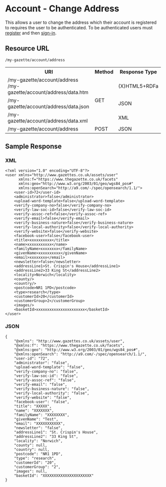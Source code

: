 # Account - Change Address #
This allows a user to change the address which their account is registered to requires the user to be authenticated. To be authenticated users must [register](../authentication/registration.md) and then [sign-in](../authentication/sign-in.md).

## Resource URL ##

`/my-gazette/account/address`


<table>
<tr>
<th>URI</th>
<th>Method</th>
<th>Response Type</th>
</tr>
<tr>
<td>/my-gazette/account/address<br />/my-gazette/account/address/data.htm</td>
<td rowspan=3>GET</td>
<td>(X)HTML5+RDFa</td>
</tr>
<td>/my-gazette/account/address/data.json</td>
<td>JSON</td>
</tr>
<td>/my-gazette/account/address/data.xml</td>
<td>XML</td>
</tr>
<tr>
<td>/my-gazette/account/address</td>
<td>POST</td>
<td>JSON</td>
</tr>
</table>

## Sample Response ##
### XML ###
	<?xml version="1.0" encoding="UTF-8"?>
	<user xmlns="http://www.gazettes.co.uk/assets/user" 
		  xmlns:f="https://www.thegazette.co.uk/facets" 
		  xmlns:geo="http://www.w3.org/2003/01/geo/wgs84_pos#" 
          xmlns:openSearch="http://a9.com/-/spec/opensearch/1.1/">
		<user-id>72</user-id>
		<administrator>false</administrator>
		<upload-word-template>false</upload-word-template>
		<verify-company-no>false</verify-company-no>
		<verify-law-soc-id>false</verify-law-soc-id>
		<verify-assoc-ref>false</verify-assoc-ref>
		<verify-email>false</verify-email>
		<verify-business-nature>false</verify-business-nature>
		<verify-local-authority>false</verify-local-authority>
		<verify-website>false</verify-website>
		<facebook-user>false</facebook-user>
		<title>xxxxxxxxxx</title>
		<name>xxxxxxxxxxx</name>
		<familyName>xxxxxxxx</familyName>
		<givenName>xxxxxxxxxx</givenName>
		<email>xxxxxxxx</email>
		<newsletter>false</newsletter>
		<addressLine1>St. Crispin's House</addressLine1>
		<addressLine2>33 King St</addressLine2>
		<locality>Norwich</locality>
		<county/>
		<country/>
		<postcode>NR1 1PD</postcode>
		<type>research</type>
		<customerId>20</customerId>
		<customerGroup>2</customerGroup>
		<images/>
		<basketId>xxxxxxxxxxxxxxxxxxxxxx</basketId>
	</user>

### JSON ###

	{
	    "@xmlns": "http://www.gazettes.co.uk/assets/user",
	    "@xmlns:f": "https://www.thegazette.co.uk/facets",
	    "@xmlns:geo": "http://www.w3.org/2003/01/geo/wgs84_pos#",
	    "@xmlns:openSearch": "http://a9.com/-/spec/opensearch/1.1/",
	    "user-id": "72",
	    "administrator": "false",
	    "upload-word-template": "false",
	    "verify-company-no": "false",
	    "verify-law-soc-id": "false",
	    "verify-assoc-ref": "false",
	    "verify-email": "false",
	    "verify-business-nature": "false",
	    "verify-local-authority": "false",
	    "verify-website": "false",
	    "facebook-user": "false",
	    "title": "XXXXX",
	    "name": "XXXXXXX",
	    "familyName": "XXXXXXXX",
	    "givenName": "Test",
	    "email": "XXXXXXXXXXX",
	    "newsletter": "false",
	    "addressLine1": "St. Crispin's House",
	    "addressLine2": "33 King St",
	    "locality": "Norwich",
	    "county": null,
	    "country": null,
	    "postcode": "NR1 1PD",
	    "type": "research",
	    "customerId": "20",
	    "customerGroup": "2",
	    "images": null,
	    "basketId": "XXXXXXXXXXXXXXXXXXXXXX"
	}